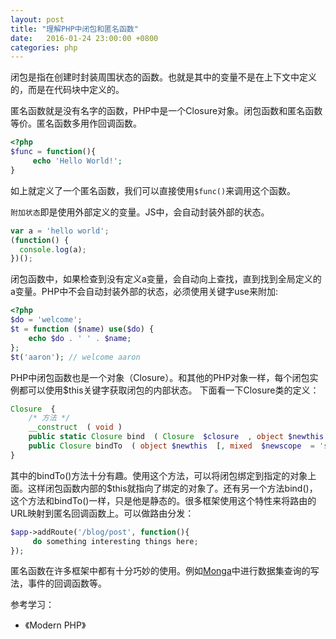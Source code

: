 ```yaml
---
layout: post
title: "理解PHP中闭包和匿名函数"
date:   2016-01-24 23:00:00 +0800
categories: php
---
```

闭包是指在创建时封装周围状态的函数。也就是其中的变量不是在上下文中定义的，而是在代码块中定义的。

匿名函数就是没有名字的函数，PHP中是一个Closure对象。闭包函数和匿名函数等价。匿名函数多用作回调函数。
```php
<?php
$func = function(){
     echo 'Hello World!';
}
```
如上就定义了一个匿名函数，我们可以直接使用`$func()`来调用这个函数。

`附加状态`即是使用外部定义的变量。JS中，会自动封装外部的状态。
```javascript
var a = 'hello world';
(function() {
  console.log(a);
})();
```
闭包函数中，如果检查到没有定义a变量，会自动向上查找，直到找到全局定义的a变量。PHP中不会自动封装外部的状态，必须使用关键字use来附加:
```php
<?php
$do = 'welcome';
$t = function ($name) use($do) {
    echo $do . ' ' . $name;
};
$t('aaron'); // welcome aaron
```
PHP中闭包函数也是一个对象（Closure）。和其他的PHP对象一样，每个闭包实例都可以使用$this关键字获取闭包的内部状态。
下面看一下Closure类的定义：
```php
Closure  {
    /* 方法 */
    __construct  ( void )
    public static Closure bind  ( Closure  $closure  , object $newthis  [, mixed  $newscope  = 'static'  ] )
    public Closure bindTo  ( object $newthis  [, mixed  $newscope  = 'static'  ] )
}
```
其中的bindTo()方法十分有趣。使用这个方法，可以将闭包绑定到指定的对象上面。这样闭包函数内部的$this就指向了绑定的对象了。还有另一个方法bind()，这个方法和bindTo()一样，只是他是静态的。很多框架使用这个特性来将路由的URL映射到匿名回调函数上。可以做路由分发：
```php
$app->addRoute('/blog/post', function(){
     do something interesting things here;
});
```
匿名函数在许多框架中都有十分巧妙的使用。例如[Monga](https://github.com/thephpleague/monga)中进行数据集查询的写法，事件的回调函数等。

参考学习：

* 《Modern PHP》
